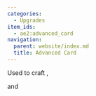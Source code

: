 ```yaml
---
categories:
  - Upgrades
item_ids:
  - ae2:advanced_card
navigation:
  parent: website/index.md
  title: Advanced Card
---
```


Used to craft <ItemLink id="fuzzy_card"/>,

<ItemLink id="inverter_card" /> and <ItemLink id="speed_card" />

<RecipeFor id="advanced_card" />

